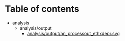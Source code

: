 # Table of contents

* analysis
  * analysis/output
    * [analysis/output/an_processout_ethxdepr.svg](analysis/output/an_processout_ethxdepr.svg)